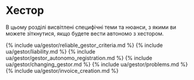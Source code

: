 # Хестор

В цьому розділі висвітлені специфічні теми та нюанси, з якими ви можете зіткнутися, якщо будете вести автономо з хестором.

{% include ua/gestor/reliable_gestor_criteria.md %}
{% include ua/gestor/liability.md %}
{% include ua/gestor/gestor_autonomo_registration.md %}
{% include ua/gestor/changing_gestor.md %}
{% include ua/gestor/problems.md %}
{% include ua/gestor/invoice_creation.md %}

